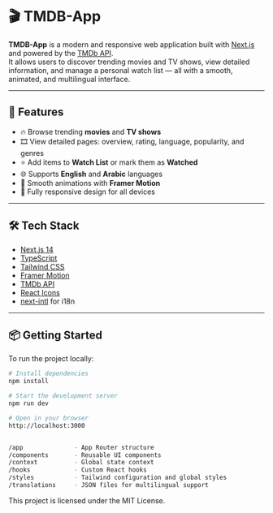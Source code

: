 # 🎬 TMDB-App

**TMDB-App** is a modern and responsive web application built with [Next.js](https://nextjs.org/) and powered by the [TMDb API](https://www.themoviedb.org/documentation/api).  
It allows users to discover trending movies and TV shows, view detailed information, and manage a personal watch list — all with a smooth, animated, and multilingual interface.

---

## 🚀 Features

- 🔥 Browse trending **movies** and **TV shows**
- 🎞️ View detailed pages: overview, rating, language, popularity, and genres
- ⭐ Add items to **Watch List** or mark them as **Watched**
- 🌐 Supports **English** and **Arabic** languages
- 🎨 Smooth animations with **Framer Motion**
- 📱 Fully responsive design for all devices

---

## 🛠️ Tech Stack

- [Next.js 14](https://nextjs.org/)
- [TypeScript](https://www.typescriptlang.org/)
- [Tailwind CSS](https://tailwindcss.com/)
- [Framer Motion](https://www.framer.com/motion/)
- [TMDb API](https://developer.themoviedb.org/docs)
- [React Icons](https://react-icons.github.io/react-icons/)
- [next-intl](https://next-intl-docs.vercel.app/) for i18n

---

## 📦 Getting Started

To run the project locally:

```bash
# Install dependencies
npm install

# Start the development server
npm run dev

# Open in your browser
http://localhost:3000


/app              - App Router structure
/components       - Reusable UI components
/context          - Global state context
/hooks            - Custom React hooks
/styles           - Tailwind configuration and global styles
/translations     - JSON files for multilingual support
```

This project is licensed under the MIT License.
